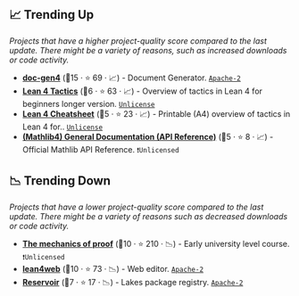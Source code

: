 ## 📈 Trending Up

_Projects that have a higher project-quality score compared to the last update. There might be a variety of reasons, such as increased downloads or code activity._

- <b><a href="https://github.com/leanprover/doc-gen4">doc-gen4</a></b> (🥉15 · ⭐ 69 · 📈) - Document Generator. <code><a href="http://bit.ly/3nYMfla">Apache-2</a></code>
- <b><a href="https://github.com/madvorak/lean4-tactics">Lean 4 Tactics</a></b> (🥈6 · ⭐ 63 · 📈) - Overview of tactics in Lean 4 for beginners longer version. <code><a href="http://bit.ly/3rvuUlR">Unlicense</a></code>
- <b><a href="https://github.com/madvorak/lean4-cheatsheet/blob/main/lean-tactics.pdf">Lean 4 Cheatsheet</a></b> (🥉5 · ⭐ 23 · 📈) - Printable (A4) overview of tactics in Lean 4 for.. <code><a href="http://bit.ly/3rvuUlR">Unlicense</a></code>
- <b><a href="https://leanprover-community.github.io/mathlib4_docs/">(Mathlib4) General Documentation (API Reference)</a></b> (🥉5 · ⭐ 8 · 📈) - Official Mathlib API Reference. <code>❗Unlicensed</code>

## 📉 Trending Down

_Projects that have a lower project-quality score compared to the last update. There might be a variety of reasons such as decreased downloads or code activity._

- <b><a href="https://hrmacbeth.github.io/math2001/">The mechanics of proof</a></b> (🥈10 · ⭐ 210 · 📉) - Early university level course. <code>❗Unlicensed</code>
- <b><a href="https://live.lean-lang.org/">lean4web</a></b> (🥉10 · ⭐ 73 · 📉) - Web editor. <code><a href="http://bit.ly/3nYMfla">Apache-2</a></code>
- <b><a href="https://reservoir.lean-lang.org/">Reservoir</a></b> (🥉7 · ⭐ 17 · 📉) - Lakes package registry. <code><a href="http://bit.ly/3nYMfla">Apache-2</a></code>
